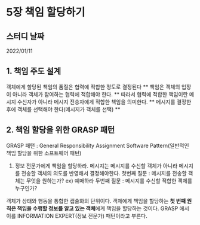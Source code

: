 # 5장 책임 할당하기

## 스터디 날짜
2022/01/11



## 1. 책임 주도 설계
객체에게 할당된 책임의 품질은 협력에 적합한 정도로 결정된다
** 책임은 객체의 입장이 아니라 객체가 참여하는 협력에 적합해야 한다. **
따라서 협력에 적합한 책임이란 메시지 수신자가 아니라 메시지 전송자에게 적합한 책임을 의미한다.
** 메시지를 결정한 후에 객체를 선택해야 한다(메시지가 객체를 선택) **

## 2. 책임 할당을 위한 GRASP 패턴
GRASP 패턴 : General Responsibility Assignment Software Pattern(일반적인 책임 할당을 위한 소프트웨어 패턴)

1. 정보 전문가에게 책임을 할당하라.
메시지는 메시지를 수신할 객체가 아니라 메시지를 전송할 객체의 의도를 반영해서 결정해야한다.
첫번째 질문 : 메시지를 전송할 객체는 무엇을 원하는가? ex) 예매하라
두번째 질문 : 메시지를 수신할 적합한 객체를 누구인가?

객체가 상태와 행동을 통합한 캡슐화의 단위이다.
객체에게 책임을 할당하는 **첫 번째 원칙은 책임을 수행할 정보를 알고 있는 객체**에게 책임을 할당하는 것이다.
GRASP 에서 이를 INFORMATION EXPERT(정보 전문가) 패턴이라고 부른다.
